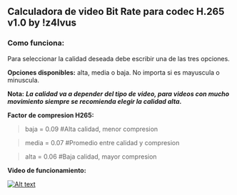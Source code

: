 ## **Calculadora de video Bit Rate para codec H.265 v1.0 by !z4lvus**

### **Como funciona:**

Para seleccionar la calidad deseada debe escribir una de las tres opciones.

**Opciones disponibles:** alta, media o baja. No importa si es mayuscula o minuscula.

**Nota:** ***La calidad va a depender del tipo de video, para videos con mucho movimiento siempre se recomienda elegir la calidad alta.***

**Factor de compresion H265:**

> baja = 0.09                              #Alta calidad, menor compresion

> media = 0.07                             #Promedio entre calidad y compresion

> alta = 0.06                              #Baja calidad, mayor compresion

**Video de funcionamiento:**

[![Alt text](https://img.youtube.com/vi/XiKHIEtQfdE/sddefault.jpg)](https://www.youtube.com/watch?v=XiKHIEtQfdE)
